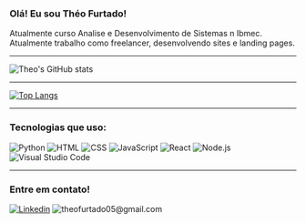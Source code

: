 ### Olá! Eu sou Théo Furtado!
Atualmente curso Analise e Desenvolvimento de Sistemas n Ibmec. Atualmente trabalho como freelancer, desenvolvendo sites e landing pages.

<hr>

![Theo's GitHub stats](https://github-readme-stats.vercel.app/api?username=theofurtado05&show_icons=true&theme=dark)

<hr>

[![Top Langs](https://github-readme-stats.vercel.app/api/top-langs/?username=theofurtado05&show_icons=true&theme=dark)](https://github.com/theofurtado05/github-readme-stats)

<hr>

### Tecnologias que uso:

![Python](https://img.shields.io/badge/Python-3776AB?style=for-the-badge&logo=python&logoColor=white)
![HTML](https://img.shields.io/badge/HTML5-E34F26?style=for-the-badge&logo=html5&logoColor=white)
![CSS](https://img.shields.io/badge/CSS3-1572B6?style=for-the-badge&logo=css3&logoColor=white)
![JavaScript](https://img.shields.io/badge/JavaScript-F7DF1E?style=for-the-badge&logo=javascript&logoColor=black)
![React](https://img.shields.io/badge/React-20232A?style=for-the-badge&logo=react&logoColor=61DAFB)
![Node.js](https://img.shields.io/badge/Node.js-43853D?style=for-the-badge&logo=node.js&logoColor=white)
![Visual Studio Code](https://img.shields.io/badge/Visual_Studio_Code-0078D4?style=for-the-badge&logo=visual%20studio%20code&logoColor=white)


<hr>

### Entre em contato!

[![Linkedin](https://img.shields.io/badge/LinkedIn-0077B5?style=for-the-badge&logo=linkedin&logoColor=white)](https://www.linkedin.com/in/theofurtadomauricio/)
![theofurtado05@gmail.com](	https://img.shields.io/badge/Gmail-D14836?style=for-the-badge&logo=gmail&logoColor=white)
